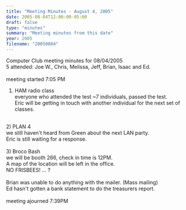 ```yaml
---
title: "Meeting Minutes - August 4, 2005"
date: 2005-08-04T12:00:00-05:00
draft: false
type: "minutes"
summary: "Meeting minutes from this date"
year: 2005
filename: "20050804"
---
```


Computer Club meeting minutes for 08/04/2005<br>
   5 attended: Joe W., Chris, Melissa, Jeff, Brian, Isaac and Ed.<br>
   <br>
   meeting started 7:05 PM<br>
   1) HAM radio class<br>
   everyone who attended the test ~7 individuals, passed the test.<br>
   Eric will be getting in touch with another individual for the next set of classes.<br>
   <br>
   2) PLAN 4<br>
   we still haven't heard from Green about the next LAN party.<br>
   Eric is still waiting for a response.<br>
   <br>
   3) Broco Bash<br>
   we will be booth 266, check in time is 12PM.<br>
   A map of the location will be left in the office.<br>
   NO FRISBEES! ... ?<br>
   <br>
   Brian was unable to do anything with the mailer. (Mass mailing)<br>
   Ed hasn't gotten a bank statement to do the treasurers report.<br>
   <br>
   meeting ajourned 7:39PM<br>
   
